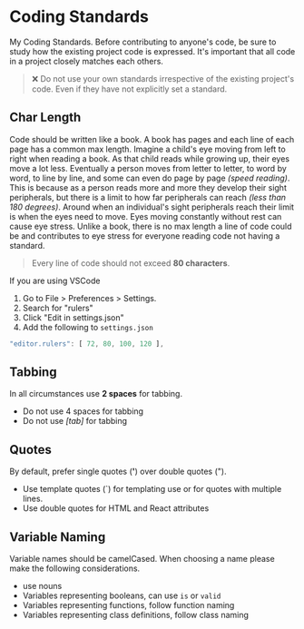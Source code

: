 # Coding Standards

My Coding Standards. Before contributing to anyone's code, be sure to study how the existing project code 
is expressed. It's important that all code in a project closely matches each others.

> ❌ Do not use your own standards irrespective of the existing project's code. Even if they have not
> explicitly set a standard.

## Char Length

Code should be written like a book. A book has pages and each line of each page has a common max length.
Imagine a child's eye moving from left to right when reading a book. As that child reads while growing 
up, their eyes move a lot less. Eventually a person moves from letter to letter, to word by word, to line 
by line, and some can even do page by page *(speed reading)*. This is because as a person reads more and 
more they develop their sight peripherals, but there is a limit to how far peripherals can reach *(less 
than 180 degrees)*. Around when an individual's sight peripherals reach their limit is when the eyes need 
to move. Eyes moving constantly without rest can cause eye stress. Unlike a book, there is no max length 
a line of code could be and contributes to eye stress for everyone reading code not having a standard.

> Every line of code should not exceed **80 characters**.

If you are using VSCode 
 1. Go to File > Preferences > Settings.
 2. Search for "rulers"
 3. Click "Edit in settings.json"
 4. Add the following to `settings.json`

```js
"editor.rulers": [ 72, 80, 100, 120 ],
```

## Tabbing

In all circumstances use **2 spaces** for tabbing.

 - Do not use 4 spaces for tabbing
 - Do not use *[tab]* for tabbing

## Quotes

By default, prefer single quotes (**'**) over double quotes (").

 - Use template quotes (`) for templating use or for quotes with multiple lines.
 - Use double quotes for HTML and React attributes

## Variable Naming

Variable names should be camelCased. When choosing a name please make the following considerations.

 - use nouns
 - Variables representing booleans, can use `is` or `valid`
 - Variables representing functions, follow function naming
 - Variables representing class definitions, follow class naming

